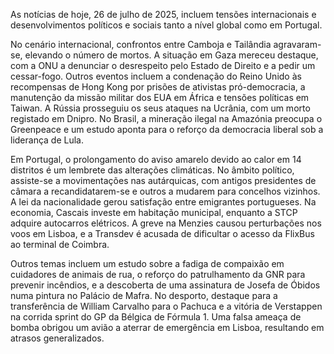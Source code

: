 As notícias de hoje, 26 de julho de 2025, incluem tensões internacionais e desenvolvimentos políticos e sociais tanto a nível global como em Portugal.

No cenário internacional, confrontos entre Camboja e Tailândia agravaram-se, elevando o número de mortos. A situação em Gaza mereceu destaque, com a ONU a denunciar o desrespeito pelo Estado de Direito e a pedir um cessar-fogo. Outros eventos incluem a condenação do Reino Unido às recompensas de Hong Kong por prisões de ativistas pró-democracia, a manutenção da missão militar dos EUA em África e tensões políticas em Taiwan. A Rússia prosseguiu os seus ataques na Ucrânia, com um morto registado em Dnipro. No Brasil, a mineração ilegal na Amazónia preocupa o Greenpeace e um estudo aponta para o reforço da democracia liberal sob a liderança de Lula.

Em Portugal, o prolongamento do aviso amarelo devido ao calor em 14 distritos é um lembrete das alterações climáticas. No âmbito político, assiste-se a movimentações nas autárquicas, com antigos presidentes de câmara a recandidatarem-se e outros a mudarem para concelhos vizinhos. A lei da nacionalidade gerou satisfação entre emigrantes portugueses. Na economia, Cascais investe em habitação municipal, enquanto a STCP adquire autocarros elétricos. A greve na Menzies causou perturbações nos voos em Lisboa, e a Transdev é acusada de dificultar o acesso da FlixBus ao terminal de Coimbra.

Outros temas incluem um estudo sobre a fadiga de compaixão em cuidadores de animais de rua, o reforço do patrulhamento da GNR para prevenir incêndios, e a descoberta de uma assinatura de Josefa de Óbidos numa pintura no Palácio de Mafra. No desporto, destaque para a transferência de William Carvalho para o Pachuca e a vitória de Verstappen na corrida sprint do GP da Bélgica de Fórmula 1. Uma falsa ameaça de bomba obrigou um avião a aterrar de emergência em Lisboa, resultando em atrasos generalizados.